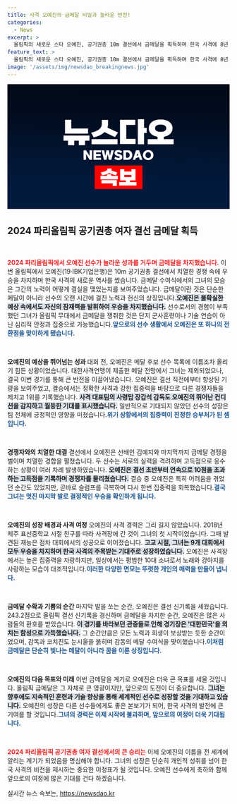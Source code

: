 ```yaml
---
title: 사격 오예진의 금메달 비밀과 놀라운 반전!
categories:
  - News
excerpt: >
  올림픽의 새로운 스타 오예진, 공기권총 10m 결선에서 금메달을 획득하며 한국 사격에 8년 만의 금빛 바람을 불어넣었다! 예상을 뒤엎은 놀라운 집중력으로 신기록을 세운 그녀의 이야기에 귀 기울여보자.
feature_text: >
  올림픽의 새로운 스타 오예진, 공기권총 10m 결선에서 금메달을 획득하며 한국 사격에 8년 만의 금빛 바람을 불어넣었다! 예상을 뒤엎은 놀라운 집중력으로 신기록을 세운 그녀의 이야기에 귀 기울여보자.
image: '/assets/img/newsdao_breakingnews.jpg'
---
```


<p><img src="/assets/img/newsdao_breakingnews.jpg" alt="implanttips 속보" /></p>

<h2 data-ke-size="size26">2024 파리올림픽 공기권총 여자 결선 금메달 획득</h2>

<p data-ke-size="size16">&nbsp;</p>

<p><b><span style="color: #ee2323;">2024 파리올림픽에서 오예진 선수가 놀라운 성과를 거두며 금메달을 차지했습니다.</span></b> 이번 올림픽에서 오예진(19·IBK기업은행)은 10m 공기권총 결선에서 치열한 경쟁 속에 우승을 차지하며 한국 사격의 새로운 역사를 썼습니다. 금메달 수여식에서의 그녀의 모습은 그간의 노력이 어떻게 결실을 맺었는지를 보여주었습니다. 금메달이란 것은 단순한 메달이 아니라 선수의 오랜 시간에 걸친 노력과 헌신의 상징입니다.<b><span style="background-color: #21538527;">오예진은 불확실한 예상 속에서도 자신의 잠재력을 발휘하여 우승을 차지했습니다.</span></b> 선수로서의 경험이 부족했던 그녀가 올림픽 무대에서 금메달을 쟁취한 것은 단지 군사훈련이나 기술 연습이 아닌 심리적 안정과 집중으로 가능했습니다.<b><span style="color: #1a5490;">앞으로의 선수 생활에서 오예진은 또 하나의 전환점을 맞이하게 됐습니다.</span></b></p>

<p data-ke-size="size16">&nbsp;</p>

<p><b><span style="EE2323;">오예진의 예상을 뛰어넘는 성과</span></b>
대회 전, 오예진은 메달 후보 선수 목록에 이름조차 올리기 힘든 상황이었습니다. 대한사격연맹이 제출한 메달 전망에서 그녀는 제외되었으나, 결국 이번 경기를 통해 큰 반전을 이끌어냈습니다. 오예진은 결선 직전에부터 향상된 기량을 보여주었고, 결승에서는 정확한 사격과 강한 집중력을 바탕으로 다른 경쟁자들을 제치고 1위를 기록했습니다. <b><span style="background-color: #21538527;">사격 대표팀의 사령탑 장갑석 감독도 오예진의 뛰어난 컨디션을 감지하고 월등한 기대를 표시했습니다.</span></b> 일반적으로 기대되지 않았던 선수의 성장은 팀 전체에 긍정적인 영향을 미쳤습니다.<b><span style="color: #1a5490;">위기 상황에서의 집중력이 진정한 승부처가 된 셈입니다.</span></b></p>

<p data-ke-size="size16">&nbsp;</p>

<p><b><span style="EE2323;">경쟁자와의 치열한 대결</span></b>
결선에서 오예진은 선배인 김예지와 마지막까지 금메달 경쟁을 벌이며 치열한 경합을 펼쳤습니다. 두 선수는 서로의 실력을 격려하며 고득점으로 응수하는 상황이 여러 차례 발생하였습니다. <b><span style="background-color: #21538527;">오예진은 결선 초반부터 연속으로 10점을 초과하는 고득점을 기록하며 경쟁자를 물리쳤습니다.</span></b> 결승 중 오예진은 특히 어려움을 겪었던 순간도 있었지만, 곧바로 슬럼프를 극복하며 다시 한번 집중력을 회복했습니다.<b><span style="color: #1a5490;">결국 그녀는 멋진 마지막 발로 결정적인 우승을 확인하게 됩니다.</span></b></p>

<p data-ke-size="size16">&nbsp;</p>

<p><b><span style="EE2323;">오예진의 성장 배경과 사격 여정</span></b>
오예진의 사격 경력은 그리 길지 않았습니다. 2018년 제주 표선중학교 시절 친구를 따라 사격장에 간 것이 그녀의 첫 시작이었습니다. 그때 발견된 재능은 점차 대회에서의 성공으로 이어졌습니다. <b><span style="background-color: #21538527;">고교 시절, 그녀는 9개 대회에서 모두 우승을 차지하며 한국 사격의 주목받는 기대주로 성장하였습니다.</span></b> 오예진은 사격장에서는 높은 집중력을 자랑하지만, 일상에서는 평범한 10대 소녀로서 노래와 강아지를 사랑하는 모습이 대조적입니다.<b><span style="color: #1a5490;">이러한 다양한 면모는 뚜렷한 개인의 매력을 만들어 냅니다.</span></b></p>

<p data-ke-size="size16">&nbsp;</p>

<p><b><span style="EE2323;">금메달 수확과 기쁨의 순간</span></b>
마지막 발을 쏘는 순간, 오예진은 결선 신기록을 세웠습니다. 243.2점으로 올림픽 결선 신기록을 경신하며 금메달을 차지한 순간, 오예진은 많은 사람들의 환호를 받았습니다. <b><span style="background-color: #21538527;">이 경기를 바라보던 관중들로 인해 경기장은 '대한민국'을 외치는 함성으로 가득했습니다.</span></b> 그 순간만큼은 모든 노력과 희생이 보상받는 듯한 순간이었으며, 감독과 코치진도 눈시울을 붉히며 감동의 메달 수여식을 맞이했습니다.<b><span style="color: #1a5490;">이처럼 금메달은 단순히 빛나는 메달이 아니라 꿈을 이룬 상징입니다.</span></b></p>

<p data-ke-size="size16">&nbsp;</p>

<p><b><span style="EE2323;">오예진의 다음 목표와 미래</span></b>
이번 금메달을 계기로 오예진은 더욱 큰 목표를 세울 것입니다. 올림픽 금메달은 그 자체로 큰 영광이지만, 앞으로의 도전이 더 중요합니다. <b><span style="background-color: #21538527;">그녀는 향후에도 지속적인 훈련과 기술 향상을 통해 세계적인 선수로 성장할 것을 기대하고 있습니다.</span></b> 오예진의 성장은 다른 선수들에게도 좋은 본보기가 되어, 한국 사격의 발전에 큰 기여를 할 것입니다.<b><span style="color: #1a5490;">그녀의 경력은 이제 시작에 불과하며, 앞으로의 여정이 더욱 기대됩니다.</span></b></p>

<p data-ke-size="size16">&nbsp;</p>

<p><b><span style="color: #ee2323;">2024 파리올림픽 공기권총 여자 결선에서의 큰 승리는</span></b> 이제 오예진의 이름을 전 세계에 알리는 계기가 되었음을 명심해야 합니다. 그녀의 성장은 단순히 개인적 성취를 넘어 한국 사격의 비전을 제시하는 중요한 이정표가 될 것입니다. 오예진 선수에게 축하와 함께 앞으로의 여정에 많은 기대를 건다 하겠습니다.</p>
실시간 뉴스 속보는, <a href="https://newsdao.kr" rel="dofollow">https://newsdao.kr</a>



